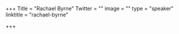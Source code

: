 +++
Title = "Rachael Byrne"
Twitter = ""
image = ""
type = "speaker"
linktitle = "rachael-byrne"

+++


